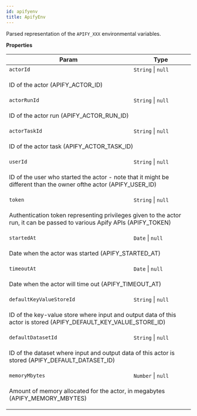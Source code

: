 ```yaml
---
id: apifyenv
title: ApifyEnv
---
```


<a name="ApifyEnv"></a>

Parsed representation of the `APIFY_XXX` environmental variables.

**Properties**

<table>
<thead>
<tr>
<th>Param</th><th>Type</th>
</tr>
</thead>
<tbody>
<tr>
<td><code>actorId</code></td><td><code>String</code> | <code>null</code></td>
</tr>
<tr>
<td colspan="3"><p>ID of the actor (APIFY_ACTOR_ID)</p>
</td></tr><tr>
<td><code>actorRunId</code></td><td><code>String</code> | <code>null</code></td>
</tr>
<tr>
<td colspan="3"><p>ID of the actor run (APIFY_ACTOR_RUN_ID)</p>
</td></tr><tr>
<td><code>actorTaskId</code></td><td><code>String</code> | <code>null</code></td>
</tr>
<tr>
<td colspan="3"><p>ID of the actor task (APIFY_ACTOR_TASK_ID)</p>
</td></tr><tr>
<td><code>userId</code></td><td><code>String</code> | <code>null</code></td>
</tr>
<tr>
<td colspan="3"><p>ID of the user who started the actor - note that it might be
  different than the owner ofthe actor (APIFY_USER_ID)</p>
</td></tr><tr>
<td><code>token</code></td><td><code>String</code> | <code>null</code></td>
</tr>
<tr>
<td colspan="3"><p>Authentication token representing privileges given to the actor run,
  it can be passed to various Apify APIs (APIFY_TOKEN)</p>
</td></tr><tr>
<td><code>startedAt</code></td><td><code>Date</code> | <code>null</code></td>
</tr>
<tr>
<td colspan="3"><p>Date when the actor was started (APIFY_STARTED_AT)</p>
</td></tr><tr>
<td><code>timeoutAt</code></td><td><code>Date</code> | <code>null</code></td>
</tr>
<tr>
<td colspan="3"><p>Date when the actor will time out (APIFY_TIMEOUT_AT)</p>
</td></tr><tr>
<td><code>defaultKeyValueStoreId</code></td><td><code>String</code> | <code>null</code></td>
</tr>
<tr>
<td colspan="3"><p>ID of the key-value store where input and output data of this
  actor is stored (APIFY_DEFAULT_KEY_VALUE_STORE_ID)</p>
</td></tr><tr>
<td><code>defaultDatasetId</code></td><td><code>String</code> | <code>null</code></td>
</tr>
<tr>
<td colspan="3"><p>ID of the dataset where input and output data of this
  actor is stored (APIFY_DEFAULT_DATASET_ID)</p>
</td></tr><tr>
<td><code>memoryMbytes</code></td><td><code>Number</code> | <code>null</code></td>
</tr>
<tr>
<td colspan="3"><p>Amount of memory allocated for the actor,
  in megabytes (APIFY_MEMORY_MBYTES)</p>
</td></tr></tbody>
</table>
